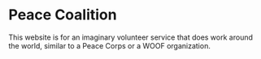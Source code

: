 # Peace Coalition

This website is for an imaginary volunteer service that does work around the world, similar to a Peace Corps or a WOOF organization.
